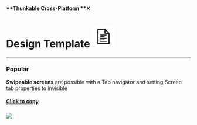 #### **Thunkable Cross-Platform **✕

# Design Template ![](/assets/template-icon.png)

---

### Popular

**Swipeable screens** are possible with a Tab navigator and setting Screen tab properties to invisible

#### [**Click to copy**](https://goo.gl/5Gr3E6)

### ![](/assets/design-✕-swipeable-screens.gif)



